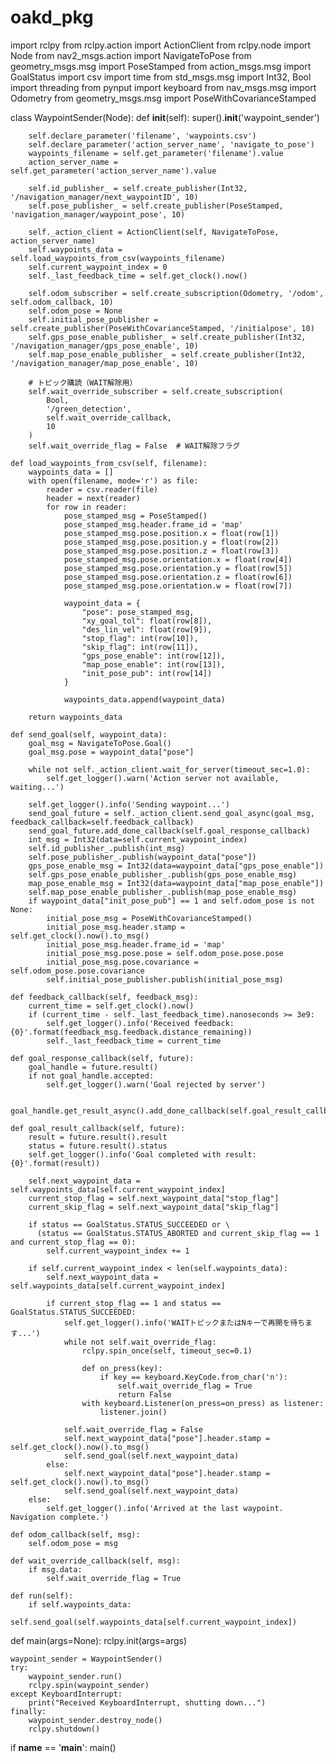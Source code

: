 # oakd_pkg
import rclpy
from rclpy.action import ActionClient
from rclpy.node import Node
from nav2_msgs.action import NavigateToPose
from geometry_msgs.msg import PoseStamped
from action_msgs.msg import GoalStatus
import csv
import time
from std_msgs.msg import Int32, Bool
import threading
from pynput import keyboard
from nav_msgs.msg import Odometry
from geometry_msgs.msg import PoseWithCovarianceStamped


class WaypointSender(Node):
    def __init__(self):
        super().__init__('waypoint_sender')

        self.declare_parameter('filename', 'waypoints.csv')
        self.declare_parameter('action_server_name', 'navigate_to_pose')
        waypoints_filename = self.get_parameter('filename').value
        action_server_name = self.get_parameter('action_server_name').value

        self.id_publisher_ = self.create_publisher(Int32, '/navigation_manager/next_waypointID', 10)
        self.pose_publisher_ = self.create_publisher(PoseStamped, 'navigation_manager/waypoint_pose', 10)

        self._action_client = ActionClient(self, NavigateToPose, action_server_name)
        self.waypoints_data = self.load_waypoints_from_csv(waypoints_filename)
        self.current_waypoint_index = 0
        self._last_feedback_time = self.get_clock().now()
        
        self.odom_subscriber = self.create_subscription(Odometry, '/odom', self.odom_callback, 10)
        self.odom_pose = None
        self.initial_pose_publisher = self.create_publisher(PoseWithCovarianceStamped, '/initialpose', 10)
        self.gps_pose_enable_publisher_ = self.create_publisher(Int32, '/navigation_manager/gps_pose_enable', 10)
        self.map_pose_enable_publisher_ = self.create_publisher(Int32, '/navigation_manager/map_pose_enable', 10)

        # トピック購読（WAIT解除用）
        self.wait_override_subscriber = self.create_subscription(
            Bool,
            '/green_detection',
            self.wait_override_callback,
            10
        )
        self.wait_override_flag = False  # WAIT解除フラグ

    def load_waypoints_from_csv(self, filename):
        waypoints_data = []
        with open(filename, mode='r') as file:
            reader = csv.reader(file)
            header = next(reader)
            for row in reader:
                pose_stamped_msg = PoseStamped()
                pose_stamped_msg.header.frame_id = 'map'
                pose_stamped_msg.pose.position.x = float(row[1])
                pose_stamped_msg.pose.position.y = float(row[2])
                pose_stamped_msg.pose.position.z = float(row[3])
                pose_stamped_msg.pose.orientation.x = float(row[4])
                pose_stamped_msg.pose.orientation.y = float(row[5])
                pose_stamped_msg.pose.orientation.z = float(row[6])
                pose_stamped_msg.pose.orientation.w = float(row[7])

                waypoint_data = {
                    "pose": pose_stamped_msg,
                    "xy_goal_tol": float(row[8]),
                    "des_lin_vel": float(row[9]),
                    "stop_flag": int(row[10]),
                    "skip_flag": int(row[11]),
                    "gps_pose_enable": int(row[12]),
                    "map_pose_enable": int(row[13]),
                    "init_pose_pub": int(row[14])
                }

                waypoints_data.append(waypoint_data)

        return waypoints_data

    def send_goal(self, waypoint_data):
        goal_msg = NavigateToPose.Goal()
        goal_msg.pose = waypoint_data["pose"]
        
        while not self._action_client.wait_for_server(timeout_sec=1.0):
            self.get_logger().warn('Action server not available, waiting...')
        
        self.get_logger().info('Sending waypoint...')
        send_goal_future = self._action_client.send_goal_async(goal_msg, feedback_callback=self.feedback_callback)
        send_goal_future.add_done_callback(self.goal_response_callback)
        int_msg = Int32(data=self.current_waypoint_index)
        self.id_publisher_.publish(int_msg)
        self.pose_publisher_.publish(waypoint_data["pose"])
        gps_pose_enable_msg = Int32(data=waypoint_data["gps_pose_enable"])
        self.gps_pose_enable_publisher_.publish(gps_pose_enable_msg)
        map_pose_enable_msg = Int32(data=waypoint_data["map_pose_enable"])
        self.map_pose_enable_publisher_.publish(map_pose_enable_msg)
        if waypoint_data["init_pose_pub"] == 1 and self.odom_pose is not None:
            initial_pose_msg = PoseWithCovarianceStamped()
            initial_pose_msg.header.stamp = self.get_clock().now().to_msg()
            initial_pose_msg.header.frame_id = 'map'
            initial_pose_msg.pose.pose = self.odom_pose.pose.pose
            initial_pose_msg.pose.covariance = self.odom_pose.pose.covariance
            self.initial_pose_publisher.publish(initial_pose_msg)

    def feedback_callback(self, feedback_msg):
        current_time = self.get_clock().now()
        if (current_time - self._last_feedback_time).nanoseconds >= 3e9:
            self.get_logger().info('Received feedback: {0}'.format(feedback_msg.feedback.distance_remaining))
            self._last_feedback_time = current_time

    def goal_response_callback(self, future):
        goal_handle = future.result()
        if not goal_handle.accepted:
            self.get_logger().warn('Goal rejected by server')

        goal_handle.get_result_async().add_done_callback(self.goal_result_callback)
        
    def goal_result_callback(self, future):
        result = future.result().result
        status = future.result().status
        self.get_logger().info('Goal completed with result: {0}'.format(result))

        self.next_waypoint_data = self.waypoints_data[self.current_waypoint_index]
        current_stop_flag = self.next_waypoint_data["stop_flag"]
        current_skip_flag = self.next_waypoint_data["skip_flag"]
        
        if status == GoalStatus.STATUS_SUCCEEDED or \
          (status == GoalStatus.STATUS_ABORTED and current_skip_flag == 1 and current_stop_flag == 0):
            self.current_waypoint_index += 1

        if self.current_waypoint_index < len(self.waypoints_data):
            self.next_waypoint_data = self.waypoints_data[self.current_waypoint_index]

            if current_stop_flag == 1 and status == GoalStatus.STATUS_SUCCEEDED:
                self.get_logger().info('WAITトピックまたはNキーで再開を待ちます...')
                while not self.wait_override_flag:
                    rclpy.spin_once(self, timeout_sec=0.1)

                    def on_press(key):
                        if key == keyboard.KeyCode.from_char('n'):
                            self.wait_override_flag = True
                            return False
                    with keyboard.Listener(on_press=on_press) as listener:
                        listener.join()

                self.wait_override_flag = False
                self.next_waypoint_data["pose"].header.stamp = self.get_clock().now().to_msg()
                self.send_goal(self.next_waypoint_data)
            else:
                self.next_waypoint_data["pose"].header.stamp = self.get_clock().now().to_msg()
                self.send_goal(self.next_waypoint_data)
        else:
            self.get_logger().info('Arrived at the last waypoint. Navigation complete.')

    def odom_callback(self, msg):
        self.odom_pose = msg

    def wait_override_callback(self, msg):
        if msg.data:
            self.wait_override_flag = True

    def run(self):
        if self.waypoints_data:
            self.send_goal(self.waypoints_data[self.current_waypoint_index])


def main(args=None):
    rclpy.init(args=args)

    waypoint_sender = WaypointSender()
    try:
        waypoint_sender.run()
        rclpy.spin(waypoint_sender)
    except KeyboardInterrupt:
        print("Received KeyboardInterrupt, shutting down...")
    finally:
        waypoint_sender.destroy_node()
        rclpy.shutdown()


if __name__ == '__main__':
    main()



